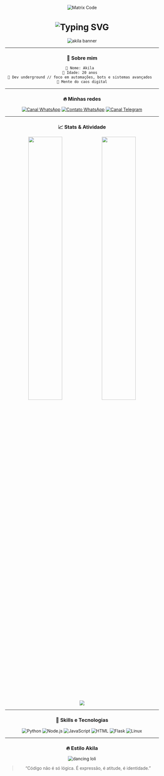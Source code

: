 <div align="center">

![Matrix Code](https://i.gifer.com/7VE.gif)

<h1>
  <img src="https://readme-typing-svg.demolab.com?font=Fira+Code&size=40&duration=2000&pause=500&color=FF0000&center=true&vCenter=true&width=500&lines=AKILA;HACKER+MODE;WELCOME+TO+MY+PROFILE" alt="Typing SVG" />
</h1>

![akila banner](https://capsule-render.vercel.app/api?type=rect&color=gradient&height=200&section=header&text=AKILA%20CORP&fontSize=60&animation=fadeIn&fontColor=FF0000)

---

### 👾 Sobre mim
```bash
🔻 Nome: Akila  
🔻 Idade: 20 anos  
🔻 Dev underground // foco em automações, bots e sistemas avançados  
🔻 Mente do caos digital
````

---

### 🔥 Minhas redes

[![Canal WhatsApp](https://img.shields.io/badge/Canal%20WhatsApp-red?style=for-the-badge\&logo=whatsapp\&logoColor=white)](https://whatsapp.com/channel/0029VbB1a77545ussjB7uu1s)
[![Contato WhatsApp](https://img.shields.io/badge/Contato%20WhatsApp-darkred?style=for-the-badge\&logo=whatsapp\&logoColor=white)](https://wa.me/+553497624877)
[![Canal Telegram](https://img.shields.io/badge/Canal%20Telegram-8B0000?style=for-the-badge\&logo=telegram\&logoColor=white)](https://t.me/Aescorpxx)

---

### 📈 Stats & Atividade

<p align="center">
  <img src="https://github-readme-stats.vercel.app/api?username=akilacorp&show_icons=true&theme=radical&border_color=ff0000&icon_color=ff0000" width="47%" />
  <img src="https://github-readme-streak-stats.herokuapp.com/?user=akilacorp&theme=radical&background=000000&ring=ff0000&fire=ff0000" width="47%" />
</p>

<p align="center">
  <img src="https://github-profile-summary-cards.vercel.app/api/cards/profile-details?username=akilacorp&theme=github_dark_red" />
</p>

---

### 🧠 Skills e Tecnologias

![Python](https://img.shields.io/badge/Python-black?style=for-the-badge\&logo=python\&logoColor=ff0000)
![Node.js](https://img.shields.io/badge/Node.js-black?style=for-the-badge\&logo=node.js\&logoColor=ff0000)
![JavaScript](https://img.shields.io/badge/JavaScript-black?style=for-the-badge\&logo=javascript\&logoColor=ff0000)
![HTML](https://img.shields.io/badge/HTML-black?style=for-the-badge\&logo=html5\&logoColor=ff0000)
![Flask](https://img.shields.io/badge/Flask-black?style=for-the-badge\&logo=flask\&logoColor=ff0000)
![Linux](https://img.shields.io/badge/Linux-black?style=for-the-badge\&logo=linux\&logoColor=ff0000)

---

### 🔥 Estilo Akila

![dancing loli](https://media.tenor.com/HYkaYcZz_pEAAAAC/loli-dance.gif)

> “Código não é só lógica. É expressão, é atitude, é identidade.”

</div>
